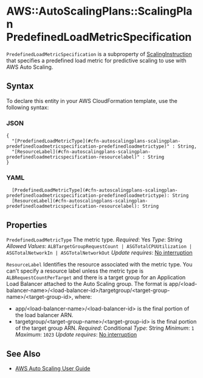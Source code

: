 # AWS::AutoScalingPlans::ScalingPlan PredefinedLoadMetricSpecification<a name="aws-properties-autoscalingplans-scalingplan-predefinedloadmetricspecification"></a>

 `PredefinedLoadMetricSpecification` is a subproperty of [ScalingInstruction](https://docs.aws.amazon.com/AWSCloudFormation/latest/UserGuide/aws-properties-autoscalingplans-scalingplan-scalinginstruction.html) that specifies a predefined load metric for predictive scaling to use with AWS Auto Scaling\.

## Syntax<a name="aws-properties-autoscalingplans-scalingplan-predefinedloadmetricspecification-syntax"></a>

To declare this entity in your AWS CloudFormation template, use the following syntax:

### JSON<a name="aws-properties-autoscalingplans-scalingplan-predefinedloadmetricspecification-syntax.json"></a>

```
{
  "[PredefinedLoadMetricType](#cfn-autoscalingplans-scalingplan-predefinedloadmetricspecification-predefinedloadmetrictype)" : String,
  "[ResourceLabel](#cfn-autoscalingplans-scalingplan-predefinedloadmetricspecification-resourcelabel)" : String
}
```

### YAML<a name="aws-properties-autoscalingplans-scalingplan-predefinedloadmetricspecification-syntax.yaml"></a>

```
  [PredefinedLoadMetricType](#cfn-autoscalingplans-scalingplan-predefinedloadmetricspecification-predefinedloadmetrictype): String
  [ResourceLabel](#cfn-autoscalingplans-scalingplan-predefinedloadmetricspecification-resourcelabel): String
```

## Properties<a name="aws-properties-autoscalingplans-scalingplan-predefinedloadmetricspecification-properties"></a>

`PredefinedLoadMetricType`  <a name="cfn-autoscalingplans-scalingplan-predefinedloadmetricspecification-predefinedloadmetrictype"></a>
The metric type\.
*Required*: Yes
*Type*: String
*Allowed Values*: `ALBTargetGroupRequestCount | ASGTotalCPUUtilization | ASGTotalNetworkIn | ASGTotalNetworkOut`
*Update requires*: [No interruption](https://docs.aws.amazon.com/AWSCloudFormation/latest/UserGuide/using-cfn-updating-stacks-update-behaviors.html#update-no-interrupt)

`ResourceLabel`  <a name="cfn-autoscalingplans-scalingplan-predefinedloadmetricspecification-resourcelabel"></a>
Identifies the resource associated with the metric type\. You can't specify a resource label unless the metric type is `ALBRequestCountPerTarget` and there is a target group for an Application Load Balancer attached to the Auto Scaling group\.
The format is app/<load\-balancer\-name>/<load\-balancer\-id>/targetgroup/<target\-group\-name>/<target\-group\-id>, where:
+ app/<load\-balancer\-name>/<load\-balancer\-id> is the final portion of the load balancer ARN\.
+ targetgroup/<target\-group\-name>/<target\-group\-id> is the final portion of the target group ARN\.
*Required*: Conditional
*Type*: String
*Minimum*: `1`
*Maximum*: `1023`
*Update requires*: [No interruption](https://docs.aws.amazon.com/AWSCloudFormation/latest/UserGuide/using-cfn-updating-stacks-update-behaviors.html#update-no-interrupt)

## See Also<a name="aws-properties-autoscalingplans-scalingplan-predefinedloadmetricspecification--seealso"></a>
+ [AWS Auto Scaling User Guide](https://docs.aws.amazon.com/autoscaling/plans/userguide/what-is-aws-auto-scaling.html)
